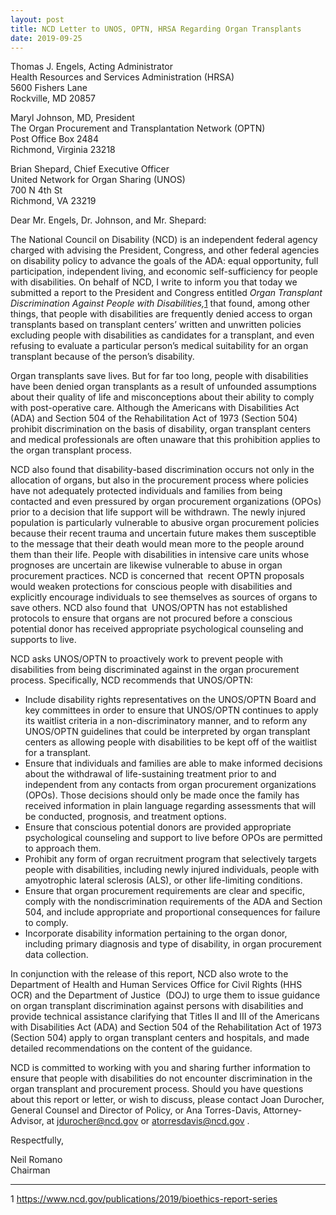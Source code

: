 ```yaml
---
layout: post
title: NCD Letter to UNOS, OPTN, HRSA Regarding Organ Transplants
date: 2019-09-25
---
```

Thomas J. Engels, Acting Administrator\
Health Resources and Services Administration (HRSA)\
5600 Fishers Lane\
Rockville, MD 20857

Maryl Johnson, MD, President\
The Organ Procurement and Transplantation Network (OPTN)\
Post Office Box 2484\
Richmond, Virginia 23218

Brian Shepard, Chief Executive Officer\
United Network for Organ Sharing (UNOS)\
700 N 4th St\
Richmond, VA 23219

Dear Mr. Engels, Dr. Johnson, and Mr. Shepard:

The National Council on Disability (NCD) is an independent federal agency charged with advising the President, Congress, and other federal agencies on disability policy to advance the goals of the ADA: equal opportunity, full participation, independent living, and economic self-sufficiency for people with disabilities. On behalf of NCD, I write to inform you that today we submitted a report to the President and Congress entitled *Organ Transplant Discrimination Against People with Disabilities,*[1](https://ncd.gov/publications/2019/ncd-letter-unos-optn-hrsa-regarding-organ-transplants#_ftn1) that found, among other things, that people with disabilities are frequently denied access to organ transplants based on transplant centers’ written and unwritten policies excluding people with disabilities as candidates for a transplant, and even refusing to evaluate a particular person’s medical suitability for an organ transplant because of the person’s disability.

Organ transplants save lives. But for far too long, people with disabilities have been denied organ transplants as a result of unfounded assumptions about their quality of life and misconceptions about their ability to comply with post-operative care. Although the Americans with Disabilities Act (ADA) and Section 504 of the Rehabilitation Act of 1973 (Section 504) prohibit discrimination on the basis of disability, organ transplant centers and medical professionals are often unaware that this prohibition applies to the organ transplant process.

NCD also found that disability-based discrimination occurs not only in the allocation of organs, but also in the procurement process where policies have not adequately protected individuals and families from being contacted and even pressured by organ procurement organizations (OPOs) prior to a decision that life support will be withdrawn. The newly injured population is particularly vulnerable to abusive organ procurement policies because their recent trauma and uncertain future makes them susceptible to the message that their death would mean more to the people around them than their life. People with disabilities in intensive care units whose prognoses are uncertain are likewise vulnerable to abuse in organ procurement practices. NCD is concerned that  recent OPTN proposals would weaken protections for conscious people with disabilities and explicitly encourage individuals to see themselves as sources of organs to save others. NCD also found that  UNOS/OPTN has not established protocols to ensure that organs are not procured before a conscious potential donor has received appropriate psychological counseling and supports to live.

NCD asks UNOS/OPTN to proactively work to prevent people with disabilities from being discriminated against in the organ procurement process. Specifically, NCD recommends that UNOS/OPTN:

* Include disability rights representatives on the UNOS/OPTN Board and key committees in order to ensure that UNOS/OPTN continues to apply its waitlist criteria in a non-discriminatory manner, and to reform any UNOS/OPTN guidelines that could be interpreted by organ transplant centers as allowing people with disabilities to be kept off of the waitlist for a transplant.
* Ensure that individuals and families are able to make informed decisions about the withdrawal of life-sustaining treatment prior to and independent from any contacts from organ procurement organizations (OPOs). Those decisions should only be made once the family has received information in plain language regarding assessments that will be conducted, prognosis, and treatment options.
* Ensure that conscious potential donors are provided appropriate psychological counseling and support to live before OPOs are permitted to approach them.
* Prohibit any form of organ recruitment program that selectively targets people with disabilities, including newly injured individuals, people with amyotrophic lateral sclerosis (ALS), or other life-limiting conditions.
* Ensure that organ procurement requirements are clear and specific, comply with the nondiscrimination requirements of the ADA and Section 504, and include appropriate and proportional consequences for failure to comply. 
* Incorporate disability information pertaining to the organ donor, including primary diagnosis and type of disability, in organ procurement data collection.

In conjunction with the release of this report, NCD also wrote to the Department of Health and Human Services Office for Civil Rights (HHS OCR) and the Department of Justice  (DOJ) to urge them to issue guidance on organ transplant discrimination against persons with disabilities and provide technical assistance clarifying that Titles II and III of the Americans with Disabilities Act (ADA) and Section 504 of the Rehabilitation Act of 1973 (Section 504) apply to organ transplant centers and hospitals, and made detailed recommendations on the content of the guidance.

NCD is committed to working with you and sharing further information to ensure that people with disabilities do not encounter discrimination in the organ transplant and procurement process. Should you have questions about this report or letter, or wish to discuss, please contact Joan Durocher, General Counsel and Director of Policy, or Ana Torres-Davis, Attorney-Advisor, at [jdurocher@ncd.gov](mailto:jdurocher@ncd.gov) or [atorresdavis@ncd.gov](mailto:atorresdavis@ncd.gov) .

Respectfully,

Neil Romano\
Chairman



- - -

1 <https://www.ncd.gov/publications/2019/bioethics-report-series>
